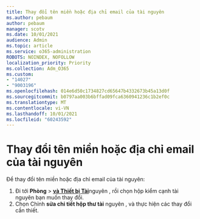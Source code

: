 ```yaml
---
title: Thay đổi tên miền hoặc địa chỉ email của tài nguyên
ms.author: pebaum
author: pebaum
manager: scotv
ms.date: 10/01/2021
audience: Admin
ms.topic: article
ms.service: o365-administration
ROBOTS: NOINDEX, NOFOLLOW
localization_priority: Priority
ms.collection: Adm_O365
ms.custom:
- "14027"
- "9003196"
ms.openlocfilehash: 014e6d50c1734827cd65647b4332673b45a13d0f
ms.sourcegitcommit: b0797aa003b6bffad09fca6360941236c1b2ef0c
ms.translationtype: MT
ms.contentlocale: vi-VN
ms.lasthandoff: 10/01/2021
ms.locfileid: "60243592"
---
```

# <a name="change-the-domain-name-or-email-address-of-a-resource"></a>Thay đổi tên miền hoặc địa chỉ email của tài nguyên

Để thay đổi tên miền hoặc địa chỉ email của tài nguyên:

1. Đi tới **Phòng**  >  [**và Thiết bị Tài**](https://admin.microsoft.com/#/ResourceMailbox)nguyên , rồi chọn hộp kiểm cạnh tài nguyên bạn muốn thay đổi.
1. Chọn Chỉnh **sửa chi tiết hộp thư tài** nguyên , và thực hiện các thay đổi cần thiết.
